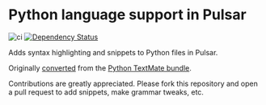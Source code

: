 # Python language support in Pulsar
![ci](https://github.com/atom/language-python/workflows/ci/badge.svg)
[![Dependency Status](https://david-dm.org/atom/language-python.svg)](https://david-dm.org/atom/language-python)

Adds syntax highlighting and snippets to Python files in Pulsar.

Originally [converted](https://pulsar-edit.dev/docs/launch-manual/sections/core-hacking/#converting-from-textmate) from the [Python TextMate bundle](https://github.com/textmate/python.tmbundle).

Contributions are greatly appreciated. Please fork this repository and open a pull request to add snippets, make grammar tweaks, etc.
